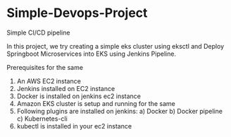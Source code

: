 # Simple-Devops-Project
Simple CI/CD pipeline


In this project, we try creating a simple eks cluster using eksctl and Deploy Springboot Microservices into EKS using Jenkins Pipeline.

Prerequisites for the same

1. An AWS EC2 instance
2. Jenkins installed on EC2 instance
3. Docker is installed on jenkins ec2 instance
4. Amazon EKS cluster is setup and running for the same
5. Following plugins are installed on jenkins:
     a) Docker
     b) Docker pipeline
     c) Kubernetes-cli
6. kubectl is installed in your ec2 instance
